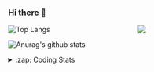 ### Hi there 👋

<!--
**tao8687/tao8687** is a ✨ _special_ ✨ repository because its `README.md` (this file) appears on your GitHub profile.

Here are some ideas to get you started:

- 🔭 I’m currently working on ...
- 🌱 I’m currently learning ...
- 👯 I’m looking to collaborate on ...
- 🤔 I’m looking for help with ...
- 💬 Ask me about ...
- 📫 How to reach me: ...
- 😄 Pronouns: ...
- ⚡ Fun fact: ...
-->

<img align='right' src="https://media.giphy.com/media/M9gbBd9nbDrOTu1Mqx/giphy.gif" width="240">

  
![Top Langs](https://github-readme-stats.vercel.app/api/top-langs/?username=tao8687&layout=compact&title_color=23238E&text_color=A67D3D)

![Anurag's github stats](https://github-readme-stats.vercel.app/api?username=tao8687&show_icons=true&&text_color=A67D3D&title_color=23238E&show_icons=false&count_private=true&hide=stars)

<details>
  <summary>:zap: Coding Stats</summary>
  <br>
    
<!--START_SECTION:waka-->
![Code Time](http://img.shields.io/badge/Code%20Time-1%2C517%20hrs%2047%20mins-blue)

![Profile Views](http://img.shields.io/badge/Profile%20Views-3-blue)

**🐱 My GitHub Data** 

> 📦 1.5 MB Used in GitHub's Storage 
 > 
> 🏆 153 Contributions in the Year 2024
 > 
> 🚫 Not Opted to Hire
 > 
> 📜 52 Public Repositories 
 > 
> 🔑 25 Private Repositories 
 > 
**I'm an Early 🐤** 

```text
🌞 Morning                1387 commits        ██████████████████████░░░   86.96 % 
🌆 Daytime                87 commits          █░░░░░░░░░░░░░░░░░░░░░░░░   05.45 % 
🌃 Evening                117 commits         ██░░░░░░░░░░░░░░░░░░░░░░░   07.34 % 
🌙 Night                  4 commits           ░░░░░░░░░░░░░░░░░░░░░░░░░   00.25 % 
```
📅 **I'm Most Productive on Wednesday** 

```text
Monday                   230 commits         ████░░░░░░░░░░░░░░░░░░░░░   14.42 % 
Tuesday                  217 commits         ███░░░░░░░░░░░░░░░░░░░░░░   13.61 % 
Wednesday                283 commits         ████░░░░░░░░░░░░░░░░░░░░░   17.74 % 
Thursday                 208 commits         ███░░░░░░░░░░░░░░░░░░░░░░   13.04 % 
Friday                   226 commits         ████░░░░░░░░░░░░░░░░░░░░░   14.17 % 
Saturday                 220 commits         ███░░░░░░░░░░░░░░░░░░░░░░   13.79 % 
Sunday                   211 commits         ███░░░░░░░░░░░░░░░░░░░░░░   13.23 % 
```


📊 **This Week I Spent My Time On** 

```text
🕑︎ Time Zone: Asia/Shanghai

💬 Programming Languages: 
C++                      53 mins             ████████░░░░░░░░░░░░░░░░░   31.15 % 
Python                   40 mins             ██████░░░░░░░░░░░░░░░░░░░   23.42 % 
C                        27 mins             ████░░░░░░░░░░░░░░░░░░░░░   15.94 % 
Other                    13 mins             ██░░░░░░░░░░░░░░░░░░░░░░░   07.87 % 
Bash                     11 mins             ██░░░░░░░░░░░░░░░░░░░░░░░   06.56 % 

🔥 Editors: 
VS Code                  2 hrs 52 mins       █████████████████████████   100.00 % 

🐱‍💻 Projects: 
icart                    33 mins             █████░░░░░░░░░░░░░░░░░░░░   19.72 % 
ros_motion_planning      30 mins             ████░░░░░░░░░░░░░░░░░░░░░   17.68 % 
python_motion_planning   19 mins             ███░░░░░░░░░░░░░░░░░░░░░░   11.46 % 
Robokit_TCP_API_py       17 mins             ███░░░░░░░░░░░░░░░░░░░░░░   10.44 % 
FDILink_ROS2_240104      16 mins             ██░░░░░░░░░░░░░░░░░░░░░░░   09.75 % 

💻 Operating System: 
Linux                    2 hrs 52 mins       █████████████████████████   100.00 % 
```

**I Mostly Code in Python** 

```text
Python                   10 repos            ████████░░░░░░░░░░░░░░░░░   31.25 % 
C++                      9 repos             ███████░░░░░░░░░░░░░░░░░░   28.12 % 
JavaScript               2 repos             ██░░░░░░░░░░░░░░░░░░░░░░░   06.25 % 
Batchfile                1 repo              █░░░░░░░░░░░░░░░░░░░░░░░░   03.12 % 
HTML                     1 repo              █░░░░░░░░░░░░░░░░░░░░░░░░   03.12 % 
```



**Timeline**

![Lines of Code chart](https://raw.githubusercontent.com/tao8687/tao8687/master/assets/bar_graph.png)


 Last Updated on 28/05/2024 01:16:18 UTC
<!--END_SECTION:waka-->
</details>
